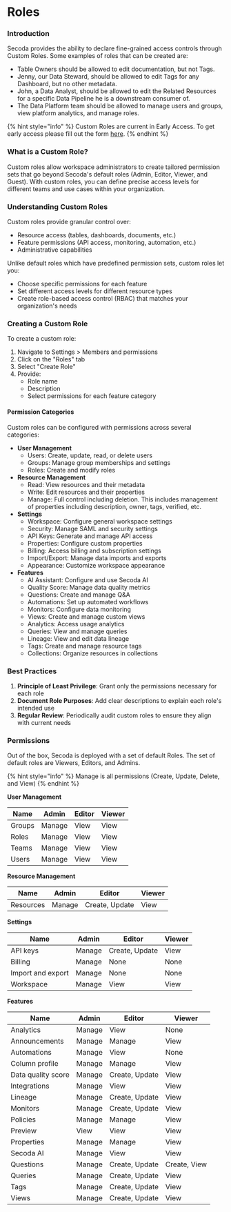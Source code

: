 # Roles

### Introduction[​](https://datahubproject.io/docs/authorization/policies#introduction) <a href="#introduction" id="introduction"></a>

Secoda provides the ability to declare fine-grained access controls through Custom Roles. Some examples of roles that can be created are:

* Table Owners should be allowed to edit documentation, but not Tags.
* Jenny, our Data Steward, should be allowed to edit Tags for any Dashboard, but no other metadata.
* John, a Data Analyst, should be allowed to edit the Related Resources for a specific Data Pipeline he is a downstream consumer of.
* The Data Platform team should be allowed to manage users and groups, view platform analytics, and manage roles.

{% hint style="info" %}
Custom Roles are current in Early Access. To get early access please fill out the form [here](https://tally.so/r/3N8ENQ).
{% endhint %}

### What is a Custom Role?[​](https://datahubproject.io/docs/authorization/policies#what-is-a-policy) <a href="#what-is-a-policy" id="what-is-a-policy"></a>

Custom roles allow workspace administrators to create tailored permission sets that go beyond Secoda's default roles (Admin, Editor, Viewer, and Guest). With custom roles, you can define precise access levels for different teams and use cases within your organization.

### Understanding Custom Roles

Custom roles provide granular control over:

* Resource access (tables, dashboards, documents, etc.)
* Feature permissions (API access, monitoring, automation, etc.)
* Administrative capabilities

Unlike default roles which have predefined permission sets, custom roles let you:

* Choose specific permissions for each feature
* Set different access levels for different resource types
* Create role-based access control (RBAC) that matches your organization's needs

### Creating a Custom Role

To create a custom role:

1. Navigate to Settings > Members and permissions
2. Click on the "Roles" tab
3. Select "Create Role"
4. Provide:
   * Role name
   * Description
   * Select permissions for each feature category

#### Permission Categories

Custom roles can be configured with permissions across several categories:

* **User Management**
  * Users: Create, update, read, or delete users
  * Groups: Manage group memberships and settings
  * Roles: Create and modify roles
* **Resource Management**
  * Read: View resources and their metadata
  * Write: Edit resources and their properties
  * Manage: Full control including deletion. This includes management of properties including description, owner, tags, verified, etc.
* **Settings**
  * Workspace: Configure general workspace settings
  * Security: Manage SAML and security settings
  * API Keys: Generate and manage API access
  * Properties: Configure custom properties
  * Billing: Access billing and subscription settings
  * Import/Export: Manage data imports and exports
  * Appearance: Customize workspace appearance
* **Features**
  * AI Assistant: Configure and use Secoda AI
  * Quality Score: Manage data quality metrics
  * Questions: Create and manage Q\&A
  * Automations: Set up automated workflows
  * Monitors: Configure data monitoring
  * Views: Create and manage custom views
  * Analytics: Access usage analytics
  * Queries: View and manage queries
  * Lineage: View and edit data lineage
  * Tags: Create and manage resource tags
  * Collections: Organize resources in collections

### Best Practices

1. **Principle of Least Privilege**: Grant only the permissions necessary for each role
2. **Document Role Purposes**: Add clear descriptions to explain each role's intended use
3. **Regular Review**: Periodically audit custom roles to ensure they align with current needs

### Permissions <a href="#reference" id="reference"></a>

Out of the box, Secoda is deployed with a set of default Roles. The set of default roles are Viewers, Editors, and Admins.

{% hint style="info" %}
Manage is all permissions (Create, Update, Delete, and View)
{% endhint %}

**User Management**&#x20;

| Name   | Admin  | Editor | Viewer |
| ------ | ------ | ------ | ------ |
| Groups | Manage | View   | View   |
| Roles  | Manage | View   | View   |
| Teams  | Manage | View   | View   |
| Users  | Manage | View   | View   |

**Resource Management**

| Name      | Admin  | Editor         | Viewer |
| --------- | ------ | -------------- | ------ |
| Resources | Manage | Create, Update | View   |

**Settings**

| Name              | Admin  | Editor         | Viewer |
| ----------------- | ------ | -------------- | ------ |
| API keys          | Manage | Create, Update | View   |
| Billing           | Manage | None           | None   |
| Import and export | Manage | None           | None   |
| Workspace         | Manage | View           | View   |

**Features**

| Name               | Admin  | Editor         | Viewer       |
| ------------------ | ------ | -------------- | ------------ |
| Analytics          | Manage | View           | None         |
| Announcements      | Manage | Manage         | View         |
| Automations        | Manage | View           | None         |
| Column profile     | Manage | Manage         | View         |
| Data quality score | Manage | Create, Update | View         |
| Integrations       | Manage | View           | View         |
| Lineage            | Manage | Create, Update | View         |
| Monitors           | Manage | Create, Update | View         |
| Policies           | Manage | Manage         | View         |
| Preview            | View   | View           | View         |
| Properties         | Manage | Manage         | View         |
| Secoda AI          | Manage | View           | View         |
| Questions          | Manage | Create, Update | Create, View |
| Queries            | Manage | Create, Update | View         |
| Tags               | Manage | Create, Update | View         |
| Views              | Manage | Create, Update | View         |

